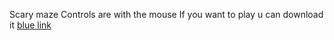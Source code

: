 Scary maze
Controls are with the mouse
If you want to play u can download it
[blue link](https://play.unity.com/mg/other/templatedata-501)
